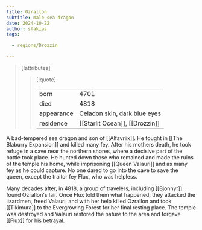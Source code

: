 ```yaml
---
title: Ozrallon
subtitle: male sea dragon
date: 2024-10-22
author: sfakias
tags:
  
  - regions/Drozzin

---
```

> [!attributes]
> 
> > [!quote]
> >
> > | | |
> > | --- | --- |
> > | born | 4701 |
> > | died | 4818 |
> > | appearance | Celadon skin, dark blue eyes |
> > | residence | [[Starlit Ocean]], [[Drozzin]] |

A bad-tempered sea dragon and son of [[Alfavriix]]. He fought in [[The Blaburry Expansion]] and killed many fey. After his mothers death, he took refuge in a cave near the northern shores, where a decisive part of the battle took place. He hunted down those who remained and made the ruins of the temple his home, while imprisoning [[Queen Valauri]] and as many fey as he could capture. No one dared to go into the cave to save the queen, except the traitor fey Flux, who was helpless.

Many decades after, in 4818, a group of travelers, including [[Bjonnyr]] found Ozrallon's lair. Once Flux told them what happened, they attacked the lizardmen, freed Valauri, and with her help killed Ozrallon and took [[Tikimura]] to the Evergrowing Forest for her final resting place. The temple was destroyed and Valauri restored the nature to the area and forgave [[Flux]] for his betrayal.